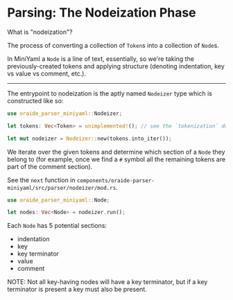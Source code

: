 # Parsing: The Nodeization Phase

What is "nodeization"?

The process of converting a collection of `Token`s into a collection of `Node`s.

In MiniYaml a `Node` is a line of text, essentially, so we're taking the previously-created tokens and applying structure (denoting indentation, key vs value vs comment, etc.).

---

The entrypoint to nodeization is the aptly named `Nodeizer` type which is constructed like so:

```rust
use oraide_parser_miniyaml::Nodeizer;

let tokens: Vec<Token> = unimplemented!(); // see the `tokenization` document

let mut nodeizer = Nodeizer::new(tokens.into_iter());
```

We iterate over the given tokens and determine which section of a `Node` they belong to (for example, once we find a `#` symbol all the remaining tokens are part of the comment section).

See the `next` function in `components/oraide-parser-miniyaml/src/parser/nodeizer/mod.rs`.

```rust
use oraide_parser_miniyaml::Node;

let nodes: Vec<Node> = nodeizer.run();
```

Each `Node` has 5 potential sections:

- indentation
- key
- key terminator
- value
- comment

NOTE: Not all key-having nodes will have a key terminator, but if a key terminator is present a key must also be present.